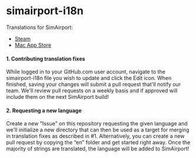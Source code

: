# simairport-i18n
Translations for SimAirport:

* [Steam](http://store.steampowered.com/app/598330/SimAirport/)
* [Mac App Store](https://itunes.apple.com/us/app/simairport/id1314685912)



#### 1. Contributing translation fixes
While logged in to your GitHub.com user account, navigate to the simairport-i18n file you wish to update and click the Edit icon. When finished, saving your changes will submit a pull request that'll notify our team. We'll review pull requests on a weekly basis and if approved will include them on the next SimAirport build!

#### 2. Requesting a new language
Create a new "Issue" on this repository requesting the given language and we'll initialize a new directory that can then be used as a target for merging in translation fixes as described in #1. Alternatively, you can create a new pull request by copying the “en” folder and get started right away. Once the majority of strings are translated, the language will be added to SimAirport!

